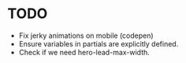 # TODO

- Fix jerky animations on mobile (codepen)
- Ensure variables in partials are explicitly defined.
- Check if we need hero-lead-max-width.

